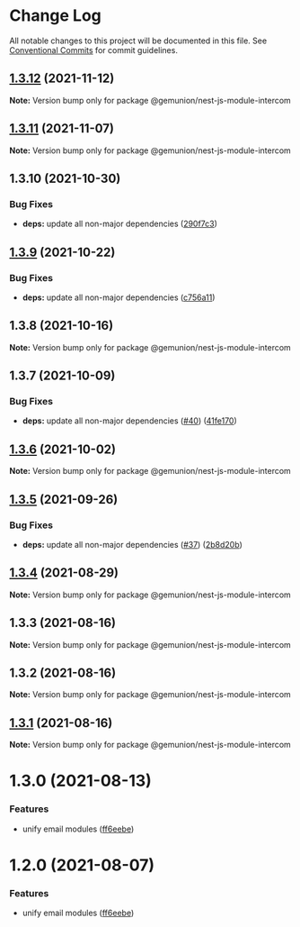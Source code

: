 # Change Log

All notable changes to this project will be documented in this file.
See [Conventional Commits](https://conventionalcommits.org) for commit guidelines.

## [1.3.12](https://github.com/gemunion/nestjs-packages/compare/@gemunion/nest-js-module-intercom@1.3.11...@gemunion/nest-js-module-intercom@1.3.12) (2021-11-12)

**Note:** Version bump only for package @gemunion/nest-js-module-intercom





## [1.3.11](https://github.com/gemunion/nestjs-packages/compare/@gemunion/nest-js-module-intercom@1.3.10...@gemunion/nest-js-module-intercom@1.3.11) (2021-11-07)

**Note:** Version bump only for package @gemunion/nest-js-module-intercom





## 1.3.10 (2021-10-30)


### Bug Fixes

* **deps:** update all non-major dependencies ([290f7c3](https://github.com/gemunion/nestjs-packages/commit/290f7c3b46827d0d7675fedfd679665b4eaca65b))





## [1.3.9](https://github.com/gemunion/nestjs-packages/compare/@gemunion/nest-js-module-intercom@1.3.8...@gemunion/nest-js-module-intercom@1.3.9) (2021-10-22)


### Bug Fixes

* **deps:** update all non-major dependencies ([c756a11](https://github.com/gemunion/nestjs-packages/commit/c756a11df0d867f2918063ef0122e00a22ef5b3a))





## 1.3.8 (2021-10-16)

**Note:** Version bump only for package @gemunion/nest-js-module-intercom





## 1.3.7 (2021-10-09)


### Bug Fixes

* **deps:** update all non-major dependencies ([#40](https://github.com/gemunion/nestjs-packages/issues/40)) ([41fe170](https://github.com/gemunion/nestjs-packages/commit/41fe170143aa94bc21d1ef574796ce741d863a30))





## [1.3.6](https://github.com/gemunion/nestjs-packages/compare/@gemunion/nest-js-module-intercom@1.3.5...@gemunion/nest-js-module-intercom@1.3.6) (2021-10-02)

**Note:** Version bump only for package @gemunion/nest-js-module-intercom





## [1.3.5](https://github.com/gemunion/nestjs-packages/compare/@gemunion/nest-js-module-intercom@1.3.4...@gemunion/nest-js-module-intercom@1.3.5) (2021-09-26)


### Bug Fixes

* **deps:** update all non-major dependencies ([#37](https://github.com/gemunion/nestjs-packages/issues/37)) ([2b8d20b](https://github.com/gemunion/nestjs-packages/commit/2b8d20b4836809ebbf306299453d1671c00cdbb5))





## [1.3.4](https://github.com/gemunion/nestjs-packages/compare/@gemunion/nest-js-module-intercom@1.3.3...@gemunion/nest-js-module-intercom@1.3.4) (2021-08-29)

**Note:** Version bump only for package @gemunion/nest-js-module-intercom





## 1.3.3 (2021-08-16)

**Note:** Version bump only for package @gemunion/nest-js-module-intercom





## 1.3.2 (2021-08-16)

**Note:** Version bump only for package @gemunion/nest-js-module-intercom





## [1.3.1](https://github.com/gemunion/nestjs-packages/compare/@gemunion/nest-js-module-intercom@1.3.0...@gemunion/nest-js-module-intercom@1.3.1) (2021-08-16)

**Note:** Version bump only for package @gemunion/nest-js-module-intercom





# 1.3.0 (2021-08-13)


### Features

* unify email modules ([ff6eebe](https://github.com/gemunion/nestjs-packages/commit/ff6eebec500a2ab07077ac216879ec5af7c362e3))





# 1.2.0 (2021-08-07)


### Features

* unify email modules ([ff6eebe](https://github.com/gemunion/nestjs-packages/commit/ff6eebec500a2ab07077ac216879ec5af7c362e3))
